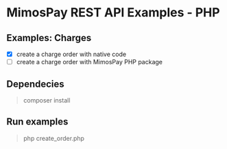 # MimosPay REST API Examples - PHP

## Examples: Charges 
- [x] create a charge order with native code
- [ ] create a charge order with MimosPay PHP package

## Dependecies

> composer install

## Run examples

> php create_order.php
